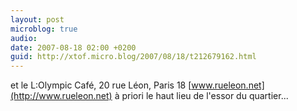 ```yaml
---
layout: post
microblog: true
audio: 
date: 2007-08-18 02:00 +0200
guid: http://xtof.micro.blog/2007/08/18/t212679162.html
---
```

et le L:Olympic Café, 20 rue Léon, Paris 18 [www.rueleon.net](http://www.rueleon.net) à priori le haut lieu de l'essor du quartier...
